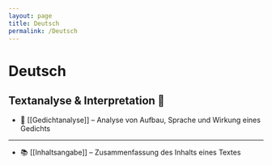 ```yaml
---
layout: page
title: Deutsch
permalink: /Deutsch
---
```


# Deutsch

## Textanalyse & Interpretation 📝
- 📜 [[Gedichtanalyse]] – Analyse von Aufbau, Sprache und Wirkung eines Gedichts

---

- 📚 [[Inhaltsangabe]] – Zusammenfassung des Inhalts eines Textes

<!--
<strong>Zuletzt aktualisierte Notizen</strong>
<ul>
  {% assign recent_notes = site.notes 
    | where_exp: "note", "note.path contains '/Deutsch/'"
    | sort: "last_modified_at_timestamp" 
    | reverse %}
  {% for note in recent_notes %}
    <li>
      {{ note.last_modified_at | date: "%d.%m.%Y" }} — 
      <a class="internal-link" href="{{ site.baseurl }}{{ note.url }}">{{ note.title }}</a>
    </li>
  {% endfor %}
</ul>
-->